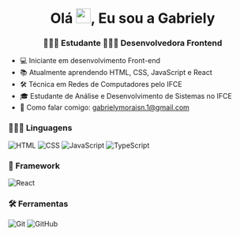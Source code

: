 <h1 align="center">Olá <img src="https://raw.githubusercontent.com/MartinHeinz/MartinHeinz/master/wave.gif" width="30">, Eu sou a Gabriely</h1>
<h3 align="center">👩🏻‍🎓 Estudante 🧑🏻‍💻 Desenvolvedora Frontend</h3>
 
 - 💻 Iniciante em desenvolvimento Front-end
 - 📚 Atualmente aprendendo HTML, CSS, JavaScript e React
 - 🛠 Técnica em Redes de Computadores pelo IFCE
 - 🎓 Estudante de Análise e Desenvolvimento de Sistemas no IFCE
 - 📌 Como falar comigo: gabrielymoraisn.1@gmail.com
   

### 👩🏻‍💻 Linguagens 
<img alt="HTML" src="https://img.shields.io/badge/HTML5-E34F26?style=for-the-badge&logo=html5&logoColor=white" /> 
<img alt="CSS" src="https://img.shields.io/badge/CSS3-1572B6?style=for-the-badge&logo=css3&logoColor=white" /> 
<img alt="JavaScript" src="https://img.shields.io/badge/JavaScript-F7DF1E?style=for-the-badge&logo=javascript&logoColor=black" /> 
<img alt="TypeScript" src="https://img.shields.io/badge/TypeScript-007ACC?style=for-the-badge&logo=typescript&logoColor=white" />

### 🧩 Framework
<img alt="React" src="https://img.shields.io/badge/React-61DAFB?style=for-the-badge&logo=react&logoColor=black" />

### 🛠️ Ferramentas
<img alt="Git" src="https://img.shields.io/badge/Git-F05032?style=for-the-badge&logo=git&logoColor=white" />
<img alt="GitHub" src="https://img.shields.io/badge/GitHub-181717?style=for-the-badge&logo=github&logoColor=white" />




